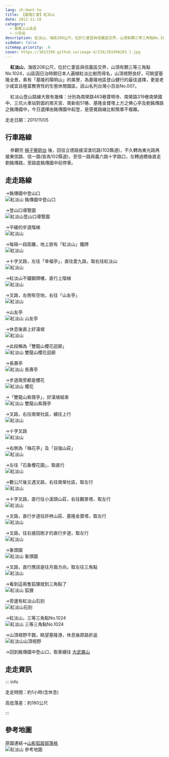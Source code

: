 ```yaml
---
lang: zh-Hant-tw
title: 【基隆仁愛】紅淡山
date: 2011-11-10
category: 
  - 基隆上山走走
  - 小百岳
description: 紅淡山，海拔208公尺，位於仁愛區與信義區交界，山頂有顆三等三角點No.1024，山區因日治時期日本人遍植紅淡比樹而得名，山頂視野良好，可眺望基隆全景，素有「基隆的陽明山」的美譽，為基隆地區登山健行的最佳選擇，更是老少咸宜且極富教育性的生態休閒園區，該山名列台灣小百岳No.007。
sidebar: false
sitemap.priority: .8
cover: https://1013399.github.io/image-4/229/201996203_l.jpg
---
```


    **紅淡山**，海拔208公尺，位於仁愛區與信義區交界，山頂有顆三等三角點No.1024，山區因日治時期日本人遍植紅淡比樹而得名，山頂視野良好，可眺望基隆全景，素有「基隆的陽明山」的美譽，為基隆地區登山健行的最佳選擇，更是老少咸宜且極富教育性的生態休閒園區，該山名列台灣小百岳No.007。  

<!-- more -->

    紅淡山登山路線大致有幾條：分別為南榮路463巷寶明寺、南榮路319巷南榮國中、三坑火車站對面的南天宮、南新街51巷、基隆金寶塔上方之佛心亭及劉銘傳路之銘傳國中，今日選擇由銘傳國中起登，是感覺路線比較簡單不複雜。

走走日期：2011/11/05

## 行車路線
    參觀完 [槓子寮砲台](/posts/post-230-2011-11-09.md) 後，回往立德路接深澳坑路(102縣道)，不久轉為東光路再接東信路、信一路(皆為102縣道)，至信一路與義六路十字路口，左轉過橋後直走劉銘傳路，至路底銘傳國中前停車。

## 走走路線
→銘傳國中登山口  
![紅淡山 銘傳國中登山口](https://1013399.github.io/image-4/229/201995948_l.jpg)

→登山口導覽圖  
![紅淡山登山口導覽圖](https://1013399.github.io/image-4/229/201995955_l.jpg)

→平緩的步道階梯  
![紅淡山](https://1013399.github.io/image-4/229/201995961_l.jpg)

→每隔一段距離，地上嵌有「紅淡山」鐵牌  
![紅淡山](https://1013399.github.io/image-4/229/201995966_l.jpg)

→十字叉路，左往「幸福亭」，直往愛九路，取右往紅淡山  
![紅淡山](https://1013399.github.io/image-4/229/201995976_l.jpg)

→紅淡山不鏽鋼牌樓，直行上階梯  
![紅淡山](https://1013399.github.io/image-4/229/201995983_l.jpg)

→叉路，左側有空地，右往「山友亭」  
![紅淡山](https://1013399.github.io/image-4/229/201995991_l.jpg)

→山友亭  
![紅淡山 山友亭](https://1013399.github.io/image-4/229/201996001_l.jpg)

→休息後直上好漢坡  
![紅淡山](https://1013399.github.io/image-4/229/201996013_l.jpg)

→此段稱為「雙龍山櫻花迴廊」  
![紅淡山 雙龍山櫻花迴廊](https://1013399.github.io/image-4/229/201996029_l.jpg)

→長壽亭  
![紅淡山 長壽亭](https://1013399.github.io/image-4/229/201996044_l.jpg)

→步道兩旁都是櫻花  
![紅淡山 櫻花](https://1013399.github.io/image-4/229/201996057_l.jpg)

→「雙龍山紫薇亭」，好漢坡結束  
![紅淡山 雙龍山紫薇亭](https://1013399.github.io/image-4/229/201996060_l.jpg)

→叉路，右往南榮社區，續往上行  
![紅淡山](https://1013399.github.io/image-4/229/201996071_l.jpg)

→十字叉路  
![紅淡山](https://1013399.github.io/image-4/229/201996083_l.jpg)

→右側為「梅花亭」及「自強山莊」  
![紅淡山](https://1013399.github.io/image-4/229/201996093_l.jpg)

→左往「石象櫻花園」，取直行  
![紅淡山](https://1013399.github.io/image-4/229/201996105_l.jpg)

→數公尺後又遇叉路，右往南榮社區，取左行  
![紅淡山](https://1013399.github.io/image-4/229/201996113_l.jpg)

→十字叉路，直行往小溪頭山莊，右往觀景塔，取左行  
![紅淡山](https://1013399.github.io/image-4/229/201996122_l.jpg)

→叉路，直行步道往許林山莊、基隆金寶塔，取左行  
![紅淡山](https://1013399.github.io/image-4/229/201996135_l.jpg)

→叉路，往右接回剛才的直行步道，取左行  
![紅淡山](https://1013399.github.io/image-4/229/201996152_l.jpg)

→象頭園  
![紅淡山 象頭園](https://1013399.github.io/image-4/229/201996172_l.jpg)

→叉路，直行應該是往月眉方向，取左往三角點  
![紅淡山](https://1013399.github.io/image-4/229/201996191_l.jpg)

→看到這兩隻狐狸就到三角點了  
![紅淡山 狐狸](https://1013399.github.io/image-4/229/201996203_l.jpg)

→旁邊有紅淡山石刻  
![紅淡山石刻](https://1013399.github.io/image-4/229/201996212_l.jpg)

→紅淡山，三等三角點No.1024  
![紅淡山 三等三角點No.1024](https://1013399.github.io/image-4/229/201996221_l.jpg)

→山頂視野不錯，眺望基隆港，休息後原路折返  
![紅淡山山頂視野](https://1013399.github.io/image-4/229/201995942_l.jpg)

→回到銘傳國中登山口，取車續往 [大武崙山](/posts/post-228-2011-11-11.md)


## 走走資訊

::: info

走走時間：約1小時(含休息)

高低落差：約160公尺

:::

## 參考地圖
原圖連結→[山影狐蹤部落格](http://tw.myblog.yahoo.com/fuli1961/article?mid=3627&prev=3476&next=3598)  
![紅淡山 參考地圖](https://1013399.github.io/image-4/229/201996273_l.jpg)